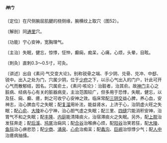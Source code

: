 ##### 神门

〔定位〕在尺侧腕屈肌腱的桡侧缘，腕横纹上取穴（图52）。

〔解剖〕同[通里](https://www.gmzyjc.com/read/zjs/zjs3.1.4-6-0.0.2.3.5.md)穴。

〔功能〕宁心安神，宽胸理气。

〔主治〕失眠，健忘，惊悸，怔忡，癫痫，痴呆，心痛，心烦，头晕，目眩。

〔刺灸〕直刺0.3～0.5寸，可灸。

〔讲述〕出自《素问·气交变大论》。别称锐骨之端、手少阴、兑骨、兑冲、中郄、锐中。出入之处为门，穴属少阴，位于[少府](https://www.gmzyjc.com/read/zjs/zjs3.1.4-6-0.0.2.3.8.md)之下，以示心气出入的门户，针此可开心气而散郁结，因名。穴属俞土，《素问·咳论》：治脏者，治其俞。故[神门](https://www.gmzyjc.com/read/zjs/zjs3.1.4-6-0.0.2.3.7.md)主心之脏病、经病与心有关的脏器病变，主治范围较广，但多用于恐悸，失眠，健忘，以及狂、痫、癫、癔，刺之可收宁心安神之效。临床常配[三阴交](https://www.gmzyjc.com/read/zjs/zjs3.1.4-6-0.0.1.3.6.md)益心脾，养心血，安神志，治心脾血亏之失眠；配[复溜](https://www.gmzyjc.com/read/zjs/zjs3.1.7-8-0.0.2.3.7.md)用补法，能益肾水，上济于心，治阴虚火旺之失眠；配[心俞](https://www.gmzyjc.com/read/zjs/zjs3.1.7-8-0.0.1.3.15.md)、[大陵](https://www.gmzyjc.com/read/zjs/zjs3.1.9-12-0.0.1.3.7.md)补心宁神，治心胆气虚之失眠；配三里、[四缝](https://www.gmzyjc.com/read/zjs/zjs3.4-0.1.4.2.0.md)穴能消积安神，治胃气不和之失眠；配[丰隆](https://www.gmzyjc.com/read/zjs/zjs3.1.1-3-0.1.3.3.40.md)、[内庭](https://www.gmzyjc.com/read/zjs/zjs3.1.1-3-0.1.3.3.44.md)能清降痰火，治宿滞痰火之失眠。另外，配[上脘](https://www.gmzyjc.com/read/zjs/zjs3.2.1-0.1.1.3.12.md)治发狂奔走；配[后溪](https://www.gmzyjc.com/read/zjs/zjs3.1.4-6-0.0.3.3.3.md)、[鸠尾](https://www.gmzyjc.com/read/zjs/zjs3.2.1-0.1.1.3.14.md)治痫风；配[合谷](https://www.gmzyjc.com/read/zjs/zjs3.1.1-3-0.1.2.3.4.md)治喉痹心烦，配[阳谷](https://www.gmzyjc.com/read/zjs/zjs3.1.4-6-0.0.3.3.5.md)治笑若狂，配[大陵](https://www.gmzyjc.com/read/zjs/zjs3.1.9-12-0.0.1.3.7.md)、[鱼际](https://www.gmzyjc.com/read/zjs/zjs3.1.1-3-0.1.1.3.10.md)治心痹悲恐；配[少商](https://www.gmzyjc.com/read/zjs/zjs3.1.1-3-0.1.1.3.10.1.md)、[涌泉](https://www.gmzyjc.com/read/zjs/zjs3.1.7-8-0.0.2.3.1.md)、[心俞](https://www.gmzyjc.com/read/zjs/zjs3.1.7-8-0.0.1.3.15.md)治痴呆；配[蠡沟](https://www.gmzyjc.com/read/zjs/zjs3.1.9-12-0.0.4.3.5.md)、[巨阙](https://www.gmzyjc.com/read/zjs/zjs3.2.1-0.1.1.3.13.md)治惊悸少气；配[人中](https://www.gmzyjc.com/read/zjs/zjs3.2.2-0.0.1.3.26.md)治癔病抽搐。
